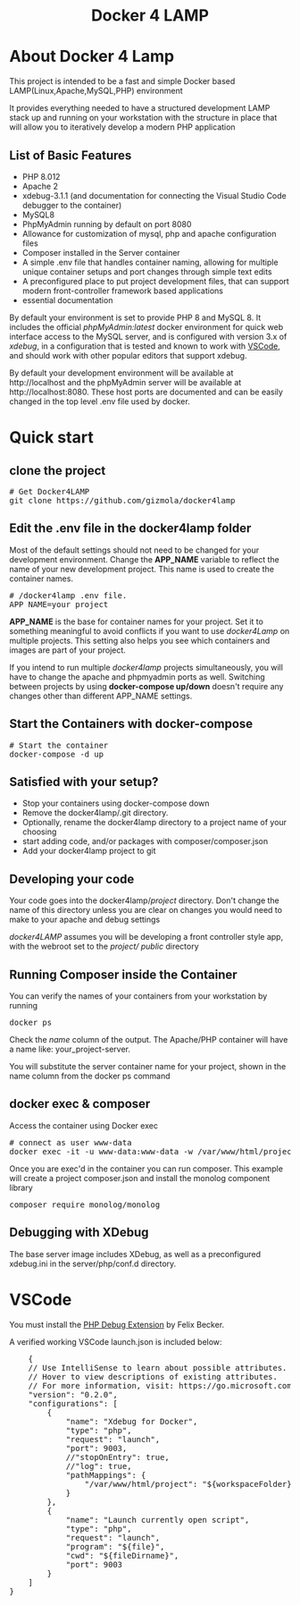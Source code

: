 <p align="center">
    <h1 align="center">Docker 4 LAMP</h1>
</p>

# About Docker 4 Lamp

This project is intended to be a fast and simple Docker based LAMP(Linux,Apache,MySQL,PHP) environment  

It provides everything needed to have a structured development LAMP stack up and running on your workstation with the structure in place that will allow you to iteratively develop a modern PHP application

## List of Basic Features

- PHP 8.012
- Apache 2
- xdebug-3.1.1 (and documentation for connecting the Visual Studio Code debugger to the container)
- MySQL8
- PhpMyAdmin running by default on port 8080
- Allowance for customization of mysql, php and apache configuration files
- Composer installed in the Server container
- A simple .env file that handles container naming, allowing for multiple unique container setups and port changes through simple text edits
- A preconfigured place to put project development files, that can support modern front-controller framework based applications
- essential documentation

By default your environment is set to provide PHP 8 and MySQL 8.  It includes the official _phpMyAdmin:latest_ docker environment for quick web interface access to the MySQL server, and is configured with version 3.x of _xdebug_, in a configuration that is tested and known to work with [VSCode](https://code.visualstudio.com/), and should work with other popular editors that support xdebug.

By default your development environment will be available at http://localhost and the phpMyAdmin server will be available at http://localhost:8080.  These host ports are documented and can be easily changed in the top level .env file used by docker.

# Quick start

## clone the project

<div class="highlight highlight-source-shell"><pre># Get Docker4LAMP
git clone https://github.com/gizmola/docker4lamp
</pre></div>

## Edit the .env file in the docker4lamp folder

Most of the default settings should not need to be changed for your development environment. Change the **APP_NAME** variable to reflect the name of your new development project.  This name is used to create the container names.

<div class="highlight highlight-source-shell"><pre># /docker4lamp .env file.
APP_NAME=your_project
</pre></div>

**APP_NAME** is the base for container names for your project.  Set it to something meaningful to avoid conflicts if you want to use _docker4Lamp_ on multiple projects.  This setting also helps you see which containers and images are part of your project. 

If you intend to run multiple _docker4lamp_ projects simultaneously, you will have to change the apache and phpmyadmin ports as well. Switching between projects by using **docker-compose up/down** doesn't require any changes other than different APP_NAME settings.

## Start the Containers with docker-compose

<div class="highlight highlight-source-shell"><pre># Start the container
docker-compose -d up
</pre></div>

## Satisfied with your setup?

 - Stop your containers using docker-compose down  
 - Remove the docker4lamp/.git directory.
 - Optionally, rename the docker4lamp directory to a project name of your choosing
 - start adding code, and/or packages with composer/composer.json
 - Add your docker4lamp project to git

## Developing your code

Your code goes into the docker4lamp/_project_ directory. Don't change the name of this directory unless you are clear on changes you would need to make to your apache and debug settings

_docker4LAMP_ assumes you will be developing a front controller style app, with the webroot set to the _project/ public_ directory

## Running Composer inside the Container

You can verify the names of your containers from your workstation by running
<div class="highlight highlight-source-shell"><pre>
docker ps
</pre></div>

Check the _name_ column of the output.  The Apache/PHP container will have a name like:  your_project-server.

You will substitute the server container name for your project, shown in the name column from the docker ps command

## docker exec & composer

Access the container using Docker exec
<div class="highlight highlight-source-shell"><pre># connect as user www-data
docker exec -it -u www-data:www-data -w /var/www/html/project your_project-server /bin/bash
</pre></div>

Once you are exec'd in the container you can run composer.  This example will create a project composer.json and install the monolog component library

<div class="highlight highlight-source-shell"><pre>
composer require monolog/monolog
</pre></div>

## Debugging with XDebug

The base server image includes XDebug, as well as a preconfigured xdebug.ini in the server/php/conf.d directory. 

# VSCode

You must install the [PHP Debug Extension](https://marketplace.visualstudio.com/items?itemName=felixfbecker.php-debug) by Felix Becker.

A verified working VSCode launch.json is included below:

<div class="highlight highlight-source-shell"><pre>
    {
    // Use IntelliSense to learn about possible attributes.
    // Hover to view descriptions of existing attributes.
    // For more information, visit: https://go.microsoft.com/fwlink/?linkid=830387
    "version": "0.2.0",
    "configurations": [
        {
            "name": "Xdebug for Docker",
            "type": "php",
            "request": "launch",
            "port": 9003,
            //"stopOnEntry": true,
            //"log": true,
            "pathMappings": {
                "/var/www/html/project": "${workspaceFolder}/project"
            }
        },
        {
            "name": "Launch currently open script",
            "type": "php",
            "request": "launch",
            "program": "${file}",
            "cwd": "${fileDirname}",
            "port": 9003
        }
    ]
}
</pre></div>
